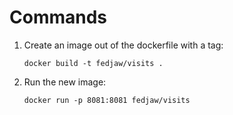 # Commands

1. Create an image out of the dockerfile with a tag:

   ```CLI
   docker build -t fedjaw/visits .
   ```

2. Run the new image:

   ```CLI
   docker run -p 8081:8081 fedjaw/visits
   ```

